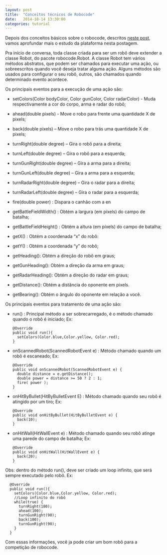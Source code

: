 ```yaml
---
layout: post
title:  "Conceitos técnicos de Robocode"
date:   2014-10-14 13:30:00
categories: tutorial
---
```


Depois dos conceitos básicos sobre o robocode, descritos [neste post][post], vamos aprofundar mais o estudo da plataforma nesta postagem.

Pra início de conversa, toda classe criada para ser um robô deve extender a classe Robot, do pacote robocode.Robot.
A classe Robot tem vários métodos abstratos, que podem ser chamados para executar uma ação, ou sobreescritos quando você deseja tratar alguma ação.
Alguns métodos são usados para configurar o seu robô, outros, são chamados quando determinado evento acontece.

Os principais eventos para a execução de uma ação são:

* setColors(Color bodyColor, Color gunColor, Color radarColor) - Muda respectivamente a cor do corpo, arma e radar do robô;

* ahead(double pixels) - Move o robo para frente uma quantidade X de pixels;

* back(double pixels) – Move o robo para trás uma quantidade X de pixels;
    
* turnRight(double degree) – Gira o robô para a direita;

* turnLeft(double degree) – Gira o robô para a esquerda;

* turnGunRight(double degree) – Gira a arma para a direita;

* turnGunLeft(double degree) – Gira a arma para a esquerda;

* turnRadarRight(double degree) – Gira o radar para a direita;

* turnRadarLeft(double degree) – Gira o radar para a esquerda;

* fire(double power) : Dispara o canhão com a en

* getBattleFieldWidth() : Obtém a largura (em píxels) do campo de batalha;

* getBattleFieldHeight() : Obtém a altura (em píxels) do campo de batalha;

* getX() : Obtém a coordenada “x” do robô:

* getY() : Obtém a coordenada “y” do robô;

* getHeading(): Obtém a direção do robô em graus;

* getGunHeading(): Obtém a direção da arma em graus;

* getRadarHeading(): Obtém a direção do radar em graus;

* getDistance(): Obtém a distância do oponente em pixels.

* getBearing(): Obtém o ângulo do oponente em relação a você.

Os principais eventos para tratamento de uma ação são:

* run() : Principal método a ser sobrecarregado, é o método chamado quando o robô é iniciado; Ex:

      @Override
      public void run(){
        setColors(Color.blue,Color.yellow, Color.red);
      }

* onScannedRobot(ScannedRobotEvent e) : Método chamado quando um robô é escaneado; Ex:

      @Override
      public void onScannedRobot(ScannedRobotEvent e) {
        double distance = e.getDistance();
        double power = distance >= 50 ? 2 : 1;
        fire( power );
      }

* onHitByBullet(HitByBulletEvent E) : Método chamado quando seu robô é atingido por um tiro; Ex:

      @Override
      public void onHitByBullet(HitByBulletEvent e) {
        back(10);
      }

* onHitWall(HitWallEvent e) : Método chamado quando seu robô atinge uma parede do campo de batalha; Ex:

      @Override
      public void onHitWall(HitWallEvent e) {
        back(20);
      }

Obs: dentro do método run(), deve ser criado um loop infinito, que será sempre executado pelo robô. Ex:
      
      @Override
      public void run(){
        setColors(Color.blue,Color.yellow, Color.red);
        //Loop infinito do robô
        while(true) {
          turnRight(180);
          ahead(100);
          turnGunRight(90);
          back(100);
          turnGunRight(90);
        }
      }

Com essas informações, você ja pode criar um bom robô para a competição de robocode.

[post]: http://robocodeunipar2014.github.io/tutorial/2014/10/08/conceitos-basicos-robocode/
